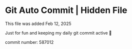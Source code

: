 # Git Auto Commit | Hidden File

This file was added Feb 12, 2025

Just for fun and keeping my daily git commit active 🤪

commit number: 587012
